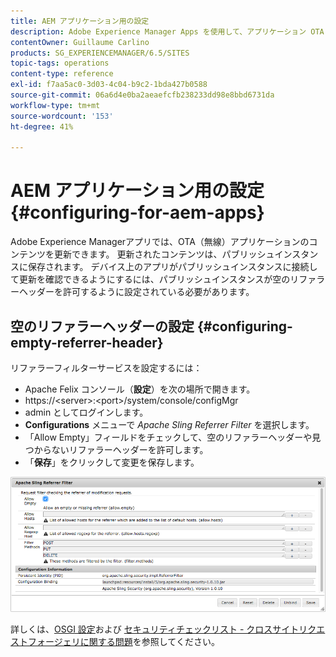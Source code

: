 ```yaml
---
title: AEM アプリケーション用の設定
description: Adobe Experience Manager Apps を使用して、アプリケーション OTA のコンテンツを（空中で）更新する方法を学びます。
contentOwner: Guillaume Carlino
products: SG_EXPERIENCEMANAGER/6.5/SITES
topic-tags: operations
content-type: reference
exl-id: f7aa5ac0-3d03-4c04-b9c2-1bda427b0588
source-git-commit: 06a6d4e0ba2aeaefcfb238233dd98e8bbd6731da
workflow-type: tm+mt
source-wordcount: '153'
ht-degree: 41%

---
```


# AEM アプリケーション用の設定{#configuring-for-aem-apps}

Adobe Experience Managerアプリでは、OTA（無線）アプリケーションのコンテンツを更新できます。 更新されたコンテンツは、パブリッシュインスタンスに保存されます。 デバイス上のアプリがパブリッシュインスタンスに接続して更新を確認できるようにするには、パブリッシュインスタンスが空のリファラーヘッダーを許可するように設定されている必要があります。

## 空のリファラーヘッダーの設定 {#configuring-empty-referrer-header}

リファラーフィルターサービスを設定するには：

* Apache Felix コンソール（**設定**）を次の場所で開きます。
* https://&lt;server>:&lt;port>/system/console/configMgr
* admin としてログインします。
* **Configurations** メニューで *Apache Sling Referrer Filter* を選択します。
* 「Allow Empty」フィールドをチェックして、空のリファラーヘッダーや見つからないリファラーヘッダーを許可します。
* 「**保存**」をクリックして変更を保存します。

![chlimage_1-58](assets/chlimage_1-58a.png)

詳しくは、[OSGI 設定](/help/sites-deploying/osgi-configuration-settings.md)および [セキュリティチェックリスト - クロスサイトリクエストフォージェリに関する問題](/help/sites-administering/security-checklist.md#protect-against-cross-site-request-forgery)を参照してください。
